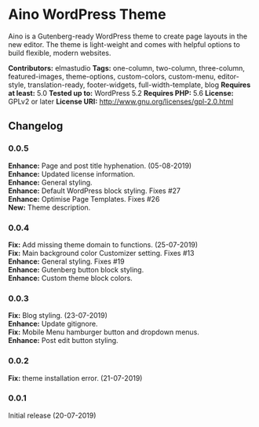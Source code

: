 # Aino WordPress Theme
Aino is a Gutenberg-ready WordPress theme to create page layouts in the new editor. The theme is light-weight and comes with helpful options to build flexible, modern websites.

__Contributors:__ elmastudio
__Tags:__ one-column, two-column, three-column, featured-images, theme-options, custom-colors, custom-menu, editor-style, translation-ready, footer-widgets, full-width-template, blog
__Requires at least:__ 5.0
__Tested up to:__ WordPress 5.2
__Requires PHP:__ 5.6
__License:__ GPLv2 or later
__License URI:__ http://www.gnu.org/licenses/gpl-2.0.html

## Changelog

### 0.0.5
**Enhance:** Page and post title hyphenation. (05-08-2019)  
**Enhance:** Updated license information.  
**Enhance:** General styling.  
**Enhance:** Default WordPress block styling. Fixes #27  
**Enhance:** Optimise Page Templates. Fixes #26  
**New:** Theme description.  

### 0.0.4
**Fix:** Add missing theme domain to functions. (25-07-2019)  
**Fix:** Main background color Customizer setting. Fixes #13  
**Enhance:** General styling. Fixes #19  
**Enhance:** Gutenberg button block styling.  
**Enhance:** Custom theme block colors.  

### 0.0.3
**Fix:** Blog styling. (23-07-2019)  
**Enhance:** Update gitignore.  
**Fix:** Mobile Menu hamburger button and dropdown menus.  
**Enhance:** Post edit button styling.  

### 0.0.2
**Fix:** theme installation error. (21-07-2019) 

### 0.0.1
Initial release (20-07-2019)
